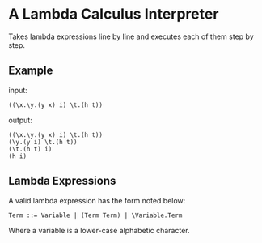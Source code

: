 # A Lambda Calculus Interpreter

Takes lambda expressions line by line and executes each of them step by step.

## Example
input:

	((\x.\y.(y x) i) \t.(h t))

output:

	((\x.\y.(y x) i) \t.(h t))
	(\y.(y i) \t.(h t))
	(\t.(h t) i)
	(h i)

## Lambda Expressions
A valid lambda expression has the form noted below:

	Term ::= Variable | (Term Term) | \Variable.Term

Where a variable is a lower-case alphabetic character.
